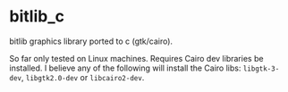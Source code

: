 # bitlib_c
bitlib graphics library ported to c (gtk/cairo).

So far only tested on Linux machines. Requires Cairo dev libraries be installed. I believe any of the following will install the Cairo libs: `libgtk-3-dev`, `libgtk2.0-dev` or `libcairo2-dev`.
